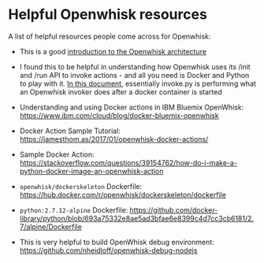 # Helpful Openwhisk resources

A list of helpful resources people come across for Openwhisk:

* This is a good [introduction to the Openwhisk architecture](https://github.com/apache/openwhisk/blob/master/docs/about.md#how-openWhisk-works)

* I found this to be helpful in understanding how Openwhisk uses its /init and /run API to invoke actions - and all you need is Docker and Python to play with it. [In this document](https://medium.com/openwhisk/advanced-debugging-of-openwhisk-actions-518414636932), essentially invoke.py is performing what an Openwhisk invoker does after a docker container is started

* Understanding and using Docker actions in IBM Bluemix OpenWhisk: https://www.ibm.com/cloud/blog/docker-bluemix-openwhisk
* Docker Action Sample Tutorial: https://jamesthom.as/2017/01/openwhisk-docker-actions/  
* Sample Docker Action: https://stackoverflow.com/questions/39154762/how-do-i-make-a-python-docker-image-an-openwhisk-action  
* `openwhisk/dockerskeleton` Dockerfile: https://hub.docker.com/r/openwhisk/dockerskeleton/dockerfile  
* `python:2.7.12-alpine` Dockerfile: https://github.com/docker-library/python/blob/693a75332e8ae5ad3bfae6e8399c4d7cc3cb6181/2.7/alpine/Dockerfile  

* This is very helpful to build OpenWhisk debug environment: https://github.com/nheidloff/openwhisk-debug-nodejs